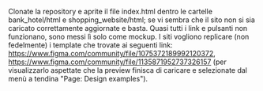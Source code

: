 Clonate la repository e aprite il file index.html dentro le cartelle bank_hotel/html e shopping_website/html; se vi sembra che il sito non si sia caricato correttamente aggiornate e basta.
Quasi tutti i link e pulsanti non funzionano, sono messi lì solo come mockup.
I siti vogliono replicare (non fedelmente) i template che trovate ai seguenti link: https://www.figma.com/community/file/1075372189992120372, https://www.figma.com/community/file/1135871952737326157 (per visualizzarlo aspettate che la preview finisca di caricare e selezionate dal menù a tendina "Page: Design examples").
